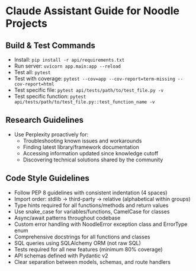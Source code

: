 # Claude Assistant Guide for Noodle Projects

## Build & Test Commands
- Install: `pip install -r api/requirements.txt`
- Run server: `uvicorn app.main:app --reload`
- Test all: `pytest`
- Test with coverage: `pytest --cov=app --cov-report=term-missing --cov-report=html`
- Test specific file: `pytest api/tests/path/to/test_file.py -v`
- Test specific function: `pytest api/tests/path/to/test_file.py::test_function_name -v`

## Research Guidelines
- Use Perplexity proactively for:
  - Troubleshooting known issues and workarounds
  - Finding latest library/framework documentation
  - Accessing information updated since knowledge cutoff
  - Discovering technical solutions shared by the community

## Code Style Guidelines
- Follow PEP 8 guidelines with consistent indentation (4 spaces)
- Import order: stdlib → third-party → relative (alphabetical within groups)
- Type hints required for all functions/methods and return values
- Use snake_case for variables/functions, CamelCase for classes
- Async/await patterns throughout codebase
- Custom error handling with NoodleError exception class and ErrorType enum
- Comprehensive docstrings for all functions and classes
- SQL queries using SQLAlchemy ORM (not raw SQL)
- Tests required for all new features (minimum 80% coverage)
- API schemas defined with Pydantic v2
- Clear separation between models, schemas, and route handlers